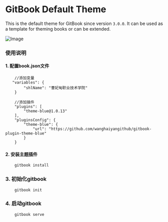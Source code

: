 # GitBook Default Theme

This is the default theme for GitBook since version `3.0.0`. It can be used as a template for theming books or can be extended.

![Image](https://raw.github.com/GitbookIO/theme-default/master/preview.png)

### 使用说明

#### 1. 配置book.json文件
```
    //添加变量
   "variables": {
   	  	"shlName": "曹妃甸职业技术学院"
   	} 
   	
   	//添加插件
   	"plugins": [
        "theme-blue@1.0.13"
    ],
    "pluginsConfig": {
        "theme-blue": {
            "url": "https://github.com/wanghaiyangithub/gitbook-plugin-theme-blue"
        }
    }
```

#### 2. 安装主题插件

```
    gitbook install
```

### 3. 初始化gitbook

```
    gitbook init
```

### 4. 启动gitbook

```
    gitbook serve
```